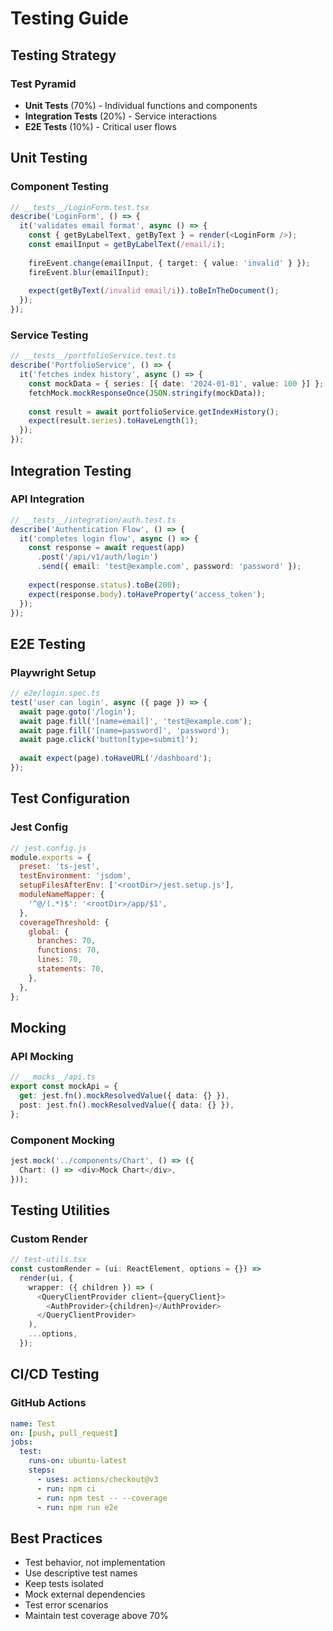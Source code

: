 # Testing Guide

## Testing Strategy

### Test Pyramid
- **Unit Tests** (70%) - Individual functions and components
- **Integration Tests** (20%) - Service interactions
- **E2E Tests** (10%) - Critical user flows

## Unit Testing

### Component Testing
```typescript
// __tests__/LoginForm.test.tsx
describe('LoginForm', () => {
  it('validates email format', async () => {
    const { getByLabelText, getByText } = render(<LoginForm />);
    const emailInput = getByLabelText(/email/i);
    
    fireEvent.change(emailInput, { target: { value: 'invalid' } });
    fireEvent.blur(emailInput);
    
    expect(getByText(/invalid email/i)).toBeInTheDocument();
  });
});
```

### Service Testing
```typescript
// __tests__/portfolioService.test.ts
describe('PortfolioService', () => {
  it('fetches index history', async () => {
    const mockData = { series: [{ date: '2024-01-01', value: 100 }] };
    fetchMock.mockResponseOnce(JSON.stringify(mockData));
    
    const result = await portfolioService.getIndexHistory();
    expect(result.series).toHaveLength(1);
  });
});
```

## Integration Testing

### API Integration
```typescript
// __tests__/integration/auth.test.ts
describe('Authentication Flow', () => {
  it('completes login flow', async () => {
    const response = await request(app)
      .post('/api/v1/auth/login')
      .send({ email: 'test@example.com', password: 'password' });
    
    expect(response.status).toBe(200);
    expect(response.body).toHaveProperty('access_token');
  });
});
```

## E2E Testing

### Playwright Setup
```typescript
// e2e/login.spec.ts
test('user can login', async ({ page }) => {
  await page.goto('/login');
  await page.fill('[name=email]', 'test@example.com');
  await page.fill('[name=password]', 'password');
  await page.click('button[type=submit]');
  
  await expect(page).toHaveURL('/dashboard');
});
```

## Test Configuration

### Jest Config
```javascript
// jest.config.js
module.exports = {
  preset: 'ts-jest',
  testEnvironment: 'jsdom',
  setupFilesAfterEnv: ['<rootDir>/jest.setup.js'],
  moduleNameMapper: {
    '^@/(.*)$': '<rootDir>/app/$1',
  },
  coverageThreshold: {
    global: {
      branches: 70,
      functions: 70,
      lines: 70,
      statements: 70,
    },
  },
};
```

## Mocking

### API Mocking
```typescript
// __mocks__/api.ts
export const mockApi = {
  get: jest.fn().mockResolvedValue({ data: {} }),
  post: jest.fn().mockResolvedValue({ data: {} }),
};
```

### Component Mocking
```typescript
jest.mock('../components/Chart', () => ({
  Chart: () => <div>Mock Chart</div>,
}));
```

## Testing Utilities

### Custom Render
```typescript
// test-utils.tsx
const customRender = (ui: ReactElement, options = {}) =>
  render(ui, {
    wrapper: ({ children }) => (
      <QueryClientProvider client={queryClient}>
        <AuthProvider>{children}</AuthProvider>
      </QueryClientProvider>
    ),
    ...options,
  });
```

## CI/CD Testing

### GitHub Actions
```yaml
name: Test
on: [push, pull_request]
jobs:
  test:
    runs-on: ubuntu-latest
    steps:
      - uses: actions/checkout@v3
      - run: npm ci
      - run: npm test -- --coverage
      - run: npm run e2e
```

## Best Practices
- Test behavior, not implementation
- Use descriptive test names
- Keep tests isolated
- Mock external dependencies
- Test error scenarios
- Maintain test coverage above 70%